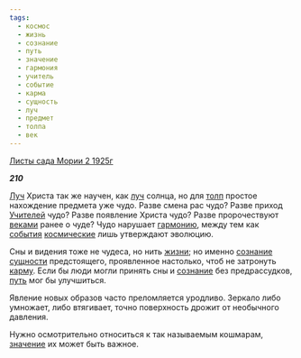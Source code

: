 ```yaml
---
tags:
  - космос
  - жизнь
  - сознание
  - путь
  - значение
  - гармония
  - учитель
  - событие
  - карма
  - сущность
  - луч
  - предмет
  - толпа
  - век
---
```

[Листы сада Мории 2 1925г](https://127.0.0.1:4002/agni/1925)

___210___

[Луч](../../../tags/#[луч](../../../tags/#луч)) Христа так же научен, как [луч](../../../tags/#луч) солнца, но для [толп](../../../tags/#толпа) простое нахождение предмета уже чудо. Разве смена рас чудо? Разве приход [Учителей](../../../tags/#учитель) чудо? Разве появление Христа чудо? Разве пророчествуют [веками](../../../tags/#век) ранее о чуде? Чудо нарушает [гармонию](../../../tags/#гармония), между тем как [события](../../../tags/#событие) [космические](../../../tags/#космос) лишь утверждают эволюцию.   

Сны и видения тоже не чудеса, но нить [жизни](../../../tags/#жизнь); но именно [сознание](../../../tags/#сознание) [сущности](../../../tags/#сущность) предстоящего, проявленное настолько, чтоб не затронуть [карму](../../../tags/#карма). Если бы люди могли принять сны и [сознание](../../../tags/#сознание) без предрассудков, [путь](../../../tags/#путь) мог бы улучшиться.   

Явление новых образов часто преломляется уродливо. Зеркало либо умножает, либо втягивает, точно поверхность дрожит от необычного давления.   

Нужно осмотрительно относиться к так называемым кошмарам, [значение](../../../tags/#значение) их может быть важное.   

